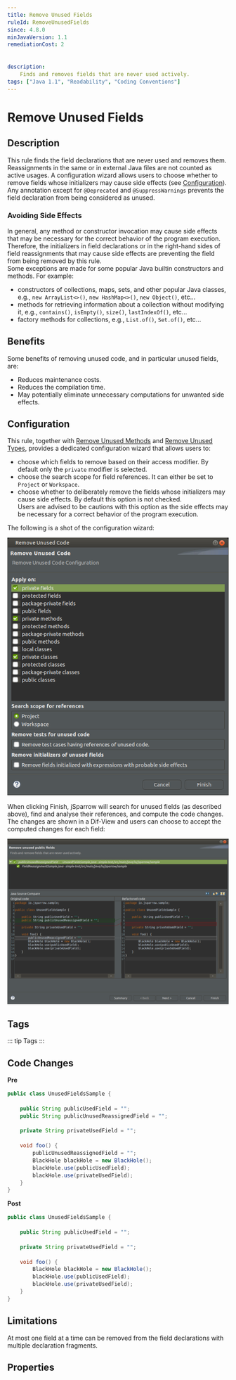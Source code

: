 ```yaml
---
title: Remove Unused Fields
ruleId: RemoveUnusedFields
since: 4.8.0
minJavaVersion: 1.1
remediationCost: 2

    
description:
    Finds and removes fields that are never used actively.
tags: ["Java 1.1", "Readability", "Coding Conventions"]
---
```


# Remove Unused Fields

## Description

This rule finds the field declarations that are never used and removes them. 
Reassignments in the same or in external Java files are not counted as active usages. 
A configuration wizard allows users to choose whether to remove fields whose initializers may cause side effects (see [Configuration](#configuration)). 
Any annotation except for `@Deprecated` and `@SuppressWarnings` prevents the field declaration from being considered as unused. 

### Avoiding Side Effects

In general, any method or constructor invocation may cause side effects that may be necessary for the correct behavior of the program execution. 
Therefore, the initializers in field declarations or in the right-hand sides of field reassignments that may cause side effects are preventing the field from being removed by this rule.  
Some exceptions are made for some popular Java builtin constructors and methods. For example:
* constructors of collections, maps, sets, and other popular Java classes, e.g., `new ArrayList<>()`, `new HashMap<>()`, `new Object()`, etc...
* methods for retrieving information about a collection without modifying it, e.g., `contains()`, `isEmpty()`, `size()`, `lastIndexOf()`, etc...
* factory methods for collections, e.g., `List.of()`, `Set.of()`, etc...

## Benefits

Some benefits of removing unused code, and in particular unused fields, are:
* Reduces maintenance costs.
* Reduces the compilation time.
* May potentially eliminate unnecessary computations for unwanted side effects.

## Configuration

This rule, together with [Remove Unused Methods](remove-unused-methods.html) and [Remove Unused Types](remove-unused-types.html), provides a dedicated configuration wizard that allows users to:
* choose which fields to remove based on their access modifier. By default only the `private` modifier is selected.
* choose the search scope for field references. It can either be set to `Project` or `Workspace`.
* choose whether to deliberately remove the fields whose initializers may cause side effects. By default this option is not checked.  
Users are advised to be cautions with this option as the side effects may be necessary for a correct behavior of the program execution.  

The following is a shot of the configuration wizard:

[ ![Remove unused code wizard](/img/eclipse/remove_unused_code_wizard_003.png) ](/img/eclipse/remove_unused_code_wizard_003.png)

When clicking Finish, jSparrow will search for unused fields (as described above), find and analyse their references, and compute the code changes. 
The changes are shown in a Dif-View and users can choose to accept the computed changes for each field:

[ ![Remove unused code preview wizard](/img/eclipse/remove_unused_code_preview_wizard.png) ](/img/eclipse/remove_unused_code_preview_wizard.png)


## Tags

::: tip Tags
<TagLinks />
:::

## Code Changes

__Pre__
```java
public class UnusedFieldsSample {
	
	public String publicUsedField = "";
	public String publicUnusedReassignedField = "";
	
	private String privateUsedField = "";
	
	void foo() {
		publicUnusedReassignedField = "";
		BlackHole blackHole = new BlackHole();
		blackHole.use(publicUsedField);
		blackHole.use(privateUsedField);
	}
}

```

__Post__
```java
public class UnusedFieldsSample {
	
	public String publicUsedField = "";
	
	private String privateUsedField = "";
	
	void foo() {
		BlackHole blackHole = new BlackHole();
		blackHole.use(publicUsedField);
		blackHole.use(privateUsedField);
	}
}
```


## Limitations

At most one field at a time can be removed from the field declarations with multiple declaration fragments.

<VersionNotice />


## Properties

<RuleProperties />
